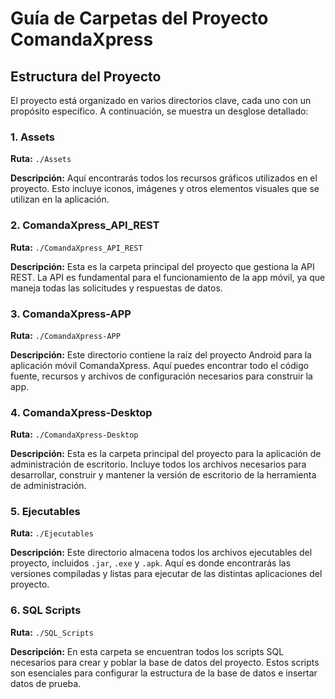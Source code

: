 # Guía de Carpetas del Proyecto ComandaXpress

## Estructura del Proyecto

El proyecto está organizado en varios directorios clave, cada uno con un propósito específico. A continuación, se muestra un desglose detallado:

### 1. Assets

**Ruta:** `./Assets`

**Descripción:** Aquí encontrarás todos los recursos gráficos utilizados en el proyecto. Esto incluye iconos, imágenes y otros elementos visuales que se utilizan en la aplicación.

### 2. ComandaXpress_API_REST

**Ruta:** `./ComandaXpress_API_REST`

**Descripción:** Esta es la carpeta principal del proyecto que gestiona la API REST. La API es fundamental para el funcionamiento de la app móvil, ya que maneja todas las solicitudes y respuestas de datos.

### 3. ComandaXpress-APP

**Ruta:** `./ComandaXpress-APP`

**Descripción:** Este directorio contiene la raíz del proyecto Android para la aplicación móvil ComandaXpress. Aquí puedes encontrar todo el código fuente, recursos y archivos de configuración necesarios para construir la app.

### 4. ComandaXpress-Desktop

**Ruta:** `./ComandaXpress-Desktop`

**Descripción:** Esta es la carpeta principal del proyecto para la aplicación de administración de escritorio. Incluye todos los archivos necesarios para desarrollar, construir y mantener la versión de escritorio de la herramienta de administración.

### 5. Ejecutables

**Ruta:** `./Ejecutables`

**Descripción:** Este directorio almacena todos los archivos ejecutables del proyecto, incluidos `.jar`, `.exe` y `.apk`. Aquí es donde encontrarás las versiones compiladas y listas para ejecutar de las distintas aplicaciones del proyecto.

### 6. SQL Scripts

**Ruta:** `./SQL_Scripts`

**Descripción:** En esta carpeta se encuentran todos los scripts SQL necesarios para crear y poblar la base de datos del proyecto. Estos scripts son esenciales para configurar la estructura de la base de datos e insertar datos de prueba.
